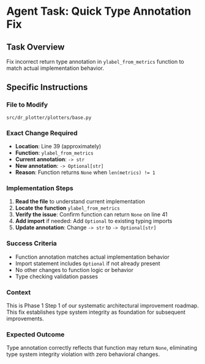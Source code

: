 # Agent Task: Quick Type Annotation Fix

## Task Overview
Fix incorrect return type annotation in `ylabel_from_metrics` function to match actual implementation behavior.

## Specific Instructions

### File to Modify
`src/dr_plotter/plotters/base.py`

### Exact Change Required
- **Location**: Line 39 (approximately)
- **Function**: `ylabel_from_metrics`
- **Current annotation**: `-> str`
- **New annotation**: `-> Optional[str]`
- **Reason**: Function returns `None` when `len(metrics) != 1`

### Implementation Steps
1. **Read the file** to understand current implementation
2. **Locate the function** `ylabel_from_metrics` 
3. **Verify the issue**: Confirm function can return `None` on line 41
4. **Add import** if needed: Add `Optional` to existing typing imports
5. **Update annotation**: Change `-> str` to `-> Optional[str]`

### Success Criteria
- Function annotation matches actual implementation behavior
- Import statement includes `Optional` if not already present
- No other changes to function logic or behavior
- Type checking validation passes

### Context
This is Phase 1 Step 1 of our systematic architectural improvement roadmap. This fix establishes type system integrity as foundation for subsequent improvements.

### Expected Outcome
Type annotation correctly reflects that function may return `None`, eliminating type system integrity violation with zero behavioral changes.